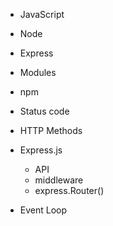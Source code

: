 - JavaScript
- Node
- Express


- Modules
- npm
- Status code
- HTTP Methods
- Express.js
  - API
  - middleware
  - express.Router()
- Event Loop


